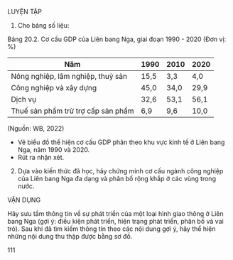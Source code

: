 LUYỆN TẬP

1. Cho bảng số liệu:

Bảng 20.2. Cơ cấu GDP của Liên bang Nga, giai đoạn 1990 - 2020
(Đơn vị: %)

Năm | 1990 | 2010 | 2020
--- | --- | --- | ---
Nông nghiệp, lâm nghiệp, thuỷ sản | 15,5 | 3,3 | 4,0
Công nghiệp và xây dựng | 45,0 | 34,0 | 29,9
Dịch vụ | 32,6 | 53,1 | 56,1
Thuế sản phẩm trừ trợ cấp sản phẩm | 6,9 | 9,6 | 10,0

(Nguồn: WB, 2022)

- Vẽ biểu đồ thể hiện cơ cấu GDP phân theo khu vực kinh tế ở Liên bang Nga, năm 1990 và 2020.
- Rút ra nhận xét.

2. Dựa vào kiến thức đã học, hãy chứng minh cơ cấu ngành công nghiệp của Liên bang Nga đa dạng và phân bố rộng khắp ở các vùng trong nước.

VẬN DỤNG

Hãy sưu tầm thông tin về sự phát triển của một loại hình giao thông ở Liên bang Nga (gợi ý: điều kiện phát triển, hiện trạng phát triển, phân bố và vai trò). Sau khi đã tìm kiếm thông tin theo các nội dung gợi ý, hãy thể hiện những nội dung thu thập được bằng sơ đồ.

111